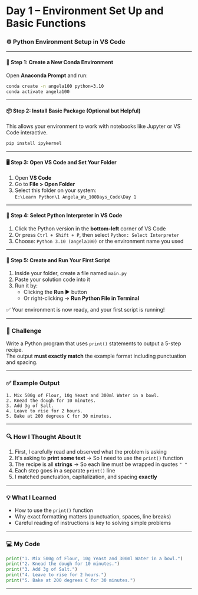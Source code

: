 # Day 1 – Environment Set Up and Basic Functions

### ⚙️ Python Environment Setup in VS Code

---

#### 🧪 Step 1: Create a New Conda Environment  
Open **Anaconda Prompt** and run:

```bash
conda create -n angela100 python=3.10
conda activate angela100
```

---

#### 📦 Step 2: Install Basic Package (Optional but Helpful)  
This allows your environment to work with notebooks like Jupyter or VS Code interactive.

```bash
pip install ipykernel
```

---

#### 🖥️ Step 3: Open VS Code and Set Your Folder  
1. Open **VS Code**  
2. Go to **File > Open Folder**  
3. Select this folder on your system:  
   `E:\Learn Python\1 Angela_Wu_100Days_Code\Day 1`

---

#### 🐍 Step 4: Select Python Interpreter in VS Code  
1. Click the Python version in the **bottom-left** corner of VS Code  
2. Or press `Ctrl + Shift + P`, then select `Python: Select Interpreter`  
3. Choose: `Python 3.10 (angela100)` or the environment name you used

---

#### 📝 Step 5: Create and Run Your First Script  
1. Inside your folder, create a file named `main.py`  
2. Paste your solution code into it  
3. Run it by:  
   - Clicking the **Run ▶️** button  
   - Or right-clicking → **Run Python File in Terminal**

✅ Your environment is now ready, and your first script is running!

---

### 🧠 Challenge  
Write a Python program that uses `print()` statements to output a 5-step recipe.  
The output **must exactly match** the example format including punctuation and spacing.

---

### ✅ Example Output

```
1. Mix 500g of Flour, 10g Yeast and 300ml Water in a bowl.
2. Knead the dough for 10 minutes.
3. Add 3g of Salt.
4. Leave to rise for 2 hours.
5. Bake at 200 degrees C for 30 minutes.
```

---

### 🔍 How I Thought About It

1. First, I carefully read and observed what the problem is asking  
2. It's asking to **print some text** → So I need to use the `print()` function  
3. The recipe is all **strings** → So each line must be wrapped in quotes `" "`  
4. Each step goes in a separate `print()` line  
5. I matched punctuation, capitalization, and spacing **exactly**

---

### 💡 What I Learned

- How to use the `print()` function  
- Why exact formatting matters (punctuation, spaces, line breaks)  
- Careful reading of instructions is key to solving simple problems

---

### 💻 My Code

```python
print("1. Mix 500g of Flour, 10g Yeast and 300ml Water in a bowl.")
print("2. Knead the dough for 10 minutes.")
print("3. Add 3g of Salt.")
print("4. Leave to rise for 2 hours.")
print("5. Bake at 200 degrees C for 30 minutes.")
```

----


